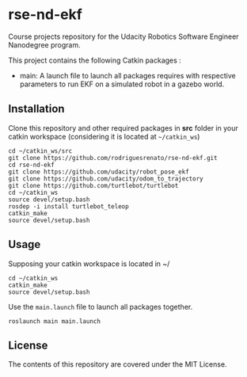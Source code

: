 # rse-nd-ekf
Course projects repository for the Udacity Robotics Software Engineer Nanodegree program.

This project contains the following Catkin packages :
* main: A launch file to launch all packages requires with respective parameters to run EKF on a simulated robot in a gazebo world.

## Installation
Clone this repository and other required packages in **src** folder in your catkin workspace (considering it is located at `~/catkin_ws`)
```
cd ~/catkin_ws/src
git clone https://github.com/rodriguesrenato/rse-nd-ekf.git
cd rse-nd-ekf
git clone https://github.com/udacity/robot_pose_ekf 
git clone https://github.com/udacity/odom_to_trajectory
git clone https://github.com/turtlebot/turtlebot
cd ~/catkin_ws
source devel/setup.bash
rosdep -i install turtlebot_teleop
catkin_make
source devel/setup.bash
```
## Usage
Supposing your catkin workspace is located in ~/
```
cd ~/catkin_ws
catkin_make
source devel/setup.bash
```
Use the `main.launch` file to launch all packages together.
```
roslaunch main main.launch
```
## License
The contents of this repository are covered under the MIT License.
